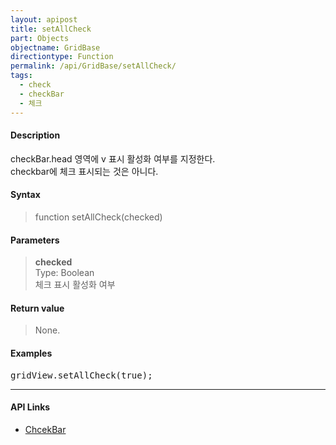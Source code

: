 ```yaml
---
layout: apipost
title: setAllCheck
part: Objects
objectname: GridBase
directiontype: Function
permalink: /api/GridBase/setAllCheck/
tags:
  - check
  - checkBar
  - 체크
---
```



#### Description

 checkBar.head 영역에 v 표시 활성화 여부를 지정한다.  
 checkbar에 체크 표시되는 것은 아니다.  

#### Syntax

> function setAllCheck(checked)  

#### Parameters

> **checked**  
> Type: Boolean  
> 체크 표시 활성화 여부  

#### Return value

> None.

#### Examples 

<pre class="prettyprint">
gridView.setAllCheck(true);
</pre>

---

#### API Links

* [ChcekBar](/api/types/CheckBar)